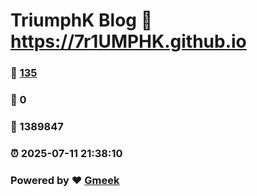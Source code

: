 # TriumphK Blog :link: https://7r1UMPHK.github.io 
### :page_facing_up: [135](https://7r1UMPHK.github.io/tag.html) 
### :speech_balloon: 0 
### :hibiscus: 1389847 
### :alarm_clock: 2025-07-11 21:38:10 
### Powered by :heart: [Gmeek](https://github.com/Meekdai/Gmeek)
